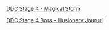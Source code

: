 [DDC Stage 4 - Magical Storm](https://www.youtube.com/watch?v=fEZYFTUj16Y)

[DDC Stage 4 Boss - Illusionary Joururi](https://www.youtube.com/watch?v=nunKF7Ew3bo)